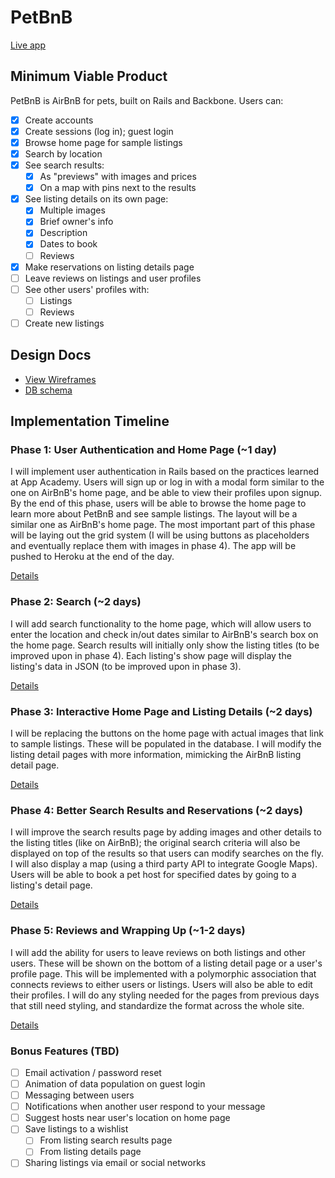 # PetBnB

[Live app][app]

[app]: http://petbnb.shibo.io

## Minimum Viable Product
PetBnB is AirBnB for pets, built on Rails and Backbone. Users can:

<!-- This is a Markdown checklist. Use it to keep track of your progress! -->

- [x] Create accounts
- [x] Create sessions (log in); guest login
- [x] Browse home page for sample listings
- [x] Search by location
- [x] See search results:
  - [x] As "previews" with images and prices
  - [x] On a map with pins next to the results
- [x] See listing details on its own page:
  - [x] Multiple images
  - [x] Brief owner's info
  - [x] Description
  - [x] Dates to book
  - [ ] Reviews
- [x] Make reservations on listing details page
- [ ] Leave reviews on listings and user profiles
- [ ] See other users' profiles with:
  - [ ] Listings
  - [ ] Reviews
- [ ] Create new listings

## Design Docs
* [View Wireframes][views]
* [DB schema][schema]

[views]: ./docs/views.md
[schema]: ./docs/schema.md

## Implementation Timeline

### Phase 1: User Authentication and Home Page (~1 day)
I will implement user authentication in Rails based on the practices
learned at App Academy. Users will sign up or log in with a modal form
similar to the one on AirBnB's home page, and be able to view their
profiles upon signup.
By the end of this phase, users will be able to browse the home page to
learn more about PetBnB and see sample listings. The layout will be a
similar one as AirBnB's home page. The most important part of this phase
will be laying out the grid system (I will be using buttons as
placeholders and eventually replace them with images in phase 4). The
app will be pushed to Heroku at the end of the day.

[Details][phase-one]

### Phase 2: Search (~2 days)
I will add search functionality to the home page, which will allow users
to enter the location and check in/out dates similar to AirBnB's search
box on the home page. Search results will initially only show the
listing titles (to be improved upon in phase 4). Each listing's show
page will display the listing's data in JSON (to be improved upon in
phase 3).

[Details][phase-two]

### Phase 3: Interactive Home Page and Listing Details (~2 days)
I will be replacing the buttons on the home page with actual images that
link to sample listings. These will be populated in the database.
I will modify the listing detail pages with more information, mimicking
the AirBnB listing detail page.

[Details][phase-three]

### Phase 4: Better Search Results and Reservations (~2 days)
I will improve the search results page by adding images and other
details to the listing titles (like on AirBnB); the original search
criteria will also be displayed on top of the results so that users can
modify searches on the fly. I will also display a map (using a third
party API to integrate Google Maps).
Users will be able to book a pet host for specified dates by going to
a listing's detail page.

[Details][phase-four]

### Phase 5: Reviews and Wrapping Up (~1-2 days)
I will add the ability for users to leave reviews on both listings and
other users. These will be shown on the bottom of a listing detail page
or a user's profile page. This will be implemented with a polymorphic
association that connects reviews to either users or listings. Users
will also be able to edit their profiles.
I will do any styling needed for the pages from previous days that still
need styling, and standardize the format across the whole site.


[Details][phase-five]

### Bonus Features (TBD)
- [ ] Email activation / password reset
- [ ] Animation of data population on guest login
- [ ] Messaging between users
- [ ] Notifications when another user respond to your message
- [ ] Suggest hosts near user's location on home page
- [ ] Save listings to a wishlist
  - [ ] From listing search results page
  - [ ] From listing details page
- [ ] Sharing listings via email or social networks

[phase-one]: ./docs/phases/phase1.md
[phase-two]: ./docs/phases/phase2.md
[phase-three]: ./docs/phases/phase3.md
[phase-four]: ./docs/phases/phase4.md
[phase-five]: ./docs/phases/phase5.md
